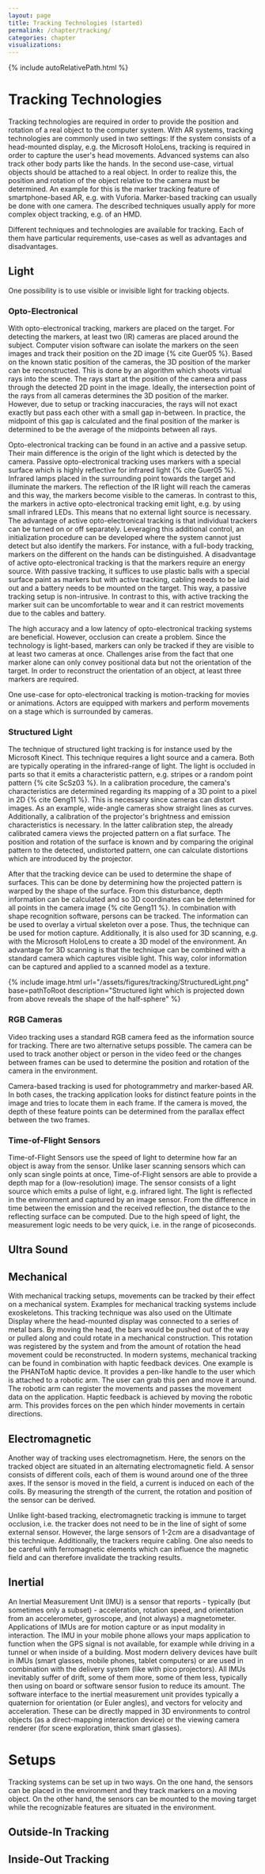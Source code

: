 ```yaml
---
layout: page
title: Tracking Technologies (started)
permalink: /chapter/tracking/
categories: chapter
visualizations:
---
```


{% include autoRelativePath.html %}

# Tracking Technologies

Tracking technologies are required in order to provide the position and rotation of a real object to the computer system.
With AR systems, tracking technologies are commonly used in two settings:
If the system consists of a head-mounted display, e.g. the Microsoft HoloLens, tracking is required in order to capture the user's head movements.
Advanced systems can also track other body parts like the hands.
In the second use-case, virtual objects should be attached to a real object.
In order to realize this, the position and rotation of the object relative to the camera must be determined.
An example for this is the marker tracking feature of smartphone-based AR, e.g. with Vuforia.
Marker-based tracking can usually be done with one camera.
The described techniques usually apply for more complex object tracking, e.g. of an HMD.

Different techniques and technologies are available for tracking.
Each of them have particular requirements, use-cases as well as advantages and disadvantages.

## Light

One possibility is to use visible or invisible light for tracking objects.

### Opto-Electronical

With opto-electronical tracking, markers are placed on the target.
For detecting the markers, at least two (IR) cameras are placed around the subject.
Computer vision software can isolate the markers on the seen images and track their position on the 2D image {% cite Guer05 %}.
Based on the known static position of the cameras, the 3D position of the marker can be reconstructed.
This is done by an algorithm which shoots virtual rays into the scene.
The rays start at the position of the camera and pass through the detected 2D point in the image.
Ideally, the intersection point of the rays from all cameras determines the 3D position of the marker.
However, due to setup or tracking inaccuracies, the rays will not exact exactly but pass each other with a small gap in-between.
In practice, the midpoint of this gap is calculated and the final position of the marker is determined to be the average of the midpoints between all rays.

Opto-electronical tracking can be found in an active and a passive setup.
Their main difference is the origin of the light which is detected by the camera.
Passive opto-electronical tracking uses markers with a special surface which is highly reflective for infrared light {% cite Guer05 %}.
Infrared lamps placed in the surrounding point towards the target and illuminate the markers.
The reflection of the IR light will reach the cameras and this way, the markers become visible to the cameras.
In contrast to this, the markers in active opto-electronical tracking emit light, e.g. by using small infrared LEDs.
This means that no external light source is necessary.
The advantage of active opto-electronical tracking is that individual trackers can be turned on or off separately.
Leveraging this additional control, an initialization procedure can be developed where the system cannot just detect but also identify the markers.
For instance, with a full-body tracking, markers on the different on the hands can be distinguished.
A disadvantage of active opto-electronical tracking is that the markers require an energy source.
With passive tracking, it suffices to use plastic balls with a special surface paint as markers but with active tracking, cabling needs to be laid out and a battery needs to be mounted on the target.
This way, a passive tracking setup is non-intrusive.
In contrast to this, with active tracking the marker suit can be uncomfortable to wear and it can restrict movements due to the cables and battery.

The high accuracy and a low latency of opto-electronical tracking systems are beneficial.
However, occlusion can create a problem.
Since the technology is light-based, markers can only be tracked if they are visible to at least two cameras at once.
Challenges arise from the fact that one marker alone can only convey positional data but not the orientation of the target.
In order to reconstruct the orientation of an object, at least three markers are required.

One use-case for opto-electronical tracking is motion-tracking for movies or animations.
Actors are equipped with markers and perform movements on a stage which is surrounded by cameras.

### Structured Light

The technique of structured light tracking is for instance used by the Microsoft Kinect.
This technique requires a light source and a camera.
Both are typically operating in the infrared-range of light.
The light is occluded in parts so that it emits a characteristic pattern, e.g. stripes or a random point pattern {% cite ScSz03 %}.
In a calibration procedure, the camera's characteristics are determined regarding its mapping of a 3D point to a pixel in 2D {% cite Geng11 %}.
This is necessary since cameras can distort images.
As an example, wide-angle cameras show straight lines as curves.
Additionally, a calibration of the projector's brightness and emission characteristics is necessary.
In the latter calibration step, the already calibrated camera views the projected pattern on a flat surface.
The position and rotation of the surface is known and by comparing the original pattern to the detected, undistorted pattern, one can calculate distortions which are introduced by the projector.

After that the tracking device can be used to determine the shape of surfaces.
This can be done by determining how the projected pattern is warped by the shape of the surface.
From this disturbance, depth information can be calculated and so 3D coordinates can be determined for all points in the camera image {% cite Geng11 %}.
In combination with shape recognition software, persons can be tracked.
The information can be used to overlay a virtual skeleton over a pose.
Thus, the technique can be used for motion capture.
Additionally, it is also used for 3D scanning, e.g. with the Microsoft HoloLens to create a 3D model of the environment.
An advantage for 3D scanning is that the technique can be combined with a standard camera which captures visible light.
This way, color information can be captured and applied to a scanned model as a texture.

{% include image.html url="/assets/figures/tracking/StructuredLight.png" base=pathToRoot description="Structured light which is projected down from above reveals the shape of the half-sphere" %}

### RGB Cameras

Video tracking uses a standard RGB camera feed as the information source for tracking.
There are two alternative setups possible.
The camera can be used to track another object or person in the video feed or the changes between frames can be used to determine the position and rotation of the camera in the environment.

Camera-based tracking is used for photogrammetry and marker-based AR.
In both cases, the tracking application looks for distinct feature points in the image and tries to locate them in each frame.
If the camera is moved, the depth of these feature points can be determined from the parallax effect between the two frames.

### Time-of-Flight Sensors

Time-of-Flight Sensors use the speed of light to determine how far an object is away from the sensor.
Unlike laser scanning sensors which can only scan single points at once, Time-of-Flight sensors are able to provide a depth map for a (low-resolution) image.
The sensor consists of a light source which emits a pulse of light, e.g. infrared light.
The light is reflected in the environment and captured by an image sensor.
From the difference in time between the emission and the received reflection, the distance to the reflecting surface can be computed.
Due to the high speed of light, the measurement logic needs to be very quick, i.e. in the range of picoseconds.

## Ultra Sound

## Mechanical

With mechanical tracking setups, movements can be tracked by their effect on a mechanical system.
Examples for mechanical tracking systems include exoskeletons.
This tracking technique was also used on the Ultimate Display where the head-mounted display was connected to a series of metal bars.
By moving the head, the bars would be pushed out of the way or pulled along and could rotate in a mechanical construction.
This rotation was registered by the system and from the amount of rotation the head movement could be reconstructed.
In modern systems, mechanical tracking can be found in combination with haptic feedback devices.
One example is the PHANToM haptic device.
It provides a pen-like handle to the user which is attached to a robotic arm.
The user can grab this pen and move it around.
The robotic arm can register the movements and passes the movement data on the application.
Haptic feedback is achieved by moving the robotic arm.
This provides forces on the pen which hinder movements in certain directions.

## Electromagnetic

Another way of tracking uses electromagnetism.
Here, the senors on the tracked object are situated in an alternating electromagnetic field.
A sensor consists of different coils, each of them is wound around one of the three axes.
If the sensor is moved in the field, a current is induced on each of the coils.
By measuring the strength of the current, the rotation and position of the sensor can be derived.

Unlike light-based tracking, electromagnetic tracking is immune to target occlusion, i.e. the tracker does not need to be in the line of sight of some external sensor.
However, the large sensors of 1-2cm are a disadvantage of this technique.
Additionally, the trackers require cabling.
One also needs to be careful with ferromagnetic elements which can influence the magnetic field and can therefore invalidate the tracking results.

## Inertial

An Inertial Measurement Unit (IMU) is a sensor that reports - typically (but sometimes only a subset) - acceleration, rotation speed, and orientation from an accelerometer, gyroscope, and (not always) a magnetometer. Applications of IMUs are for motion capture or as input modality in interaction. The IMU in your mobile phone allows your maps application to function when the GPS signal is not available, for example while driving in a tunnel or when inside of a building. Most modern delivery devices have built in IMUs (smart glasses, mobile phones, tablet computers) or are used in combination with the delivery system (like with pico projectors). All IMUs inevitably suffer of drift, some of them more, some of them less, typically then using on board or software sensor fusion to reduce its amount. The software interface to the inertial measurement unit provides typically a quaternion for orientation (or Euler angles), and vectors for velocity and acceleration. These can be directly mapped in 3D environments to control objects (as a direct-mapping interaction device) or the viewing camera renderer (for scene exploration, think smart glasses). 


# Setups

Tracking systems can be set up in two ways.
On the one hand, the sensors can be placed in the environment and they track markers on a moving object.
On the other hand, the sensors can be mounted to the moving target while the recognizable features are situated in the environment.

## Outside-In Tracking

## Inside-Out Tracking
